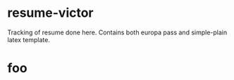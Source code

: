 # resume-victor
Tracking of resume done here.
Contains both europa pass and simple-plain latex template.
# foo
